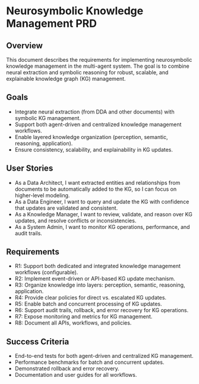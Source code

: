 # Neurosymbolic Knowledge Management PRD

## Overview
This document describes the requirements for implementing neurosymbolic knowledge management in the multi-agent system. The goal is to combine neural extraction and symbolic reasoning for robust, scalable, and explainable knowledge graph (KG) management.

## Goals
- Integrate neural extraction (from DDA and other documents) with symbolic KG management.
- Support both agent-driven and centralized knowledge management workflows.
- Enable layered knowledge organization (perception, semantic, reasoning, application).
- Ensure consistency, scalability, and explainability in KG updates.

## User Stories
- As a Data Architect, I want extracted entities and relationships from documents to be automatically added to the KG, so I can focus on higher-level modeling.
- As a Data Engineer, I want to query and update the KG with confidence that updates are validated and consistent.
- As a Knowledge Manager, I want to review, validate, and reason over KG updates, and resolve conflicts or inconsistencies.
- As a System Admin, I want to monitor KG operations, performance, and audit trails.

## Requirements
- R1: Support both dedicated and integrated knowledge management workflows (configurable).
- R2: Implement event-driven or API-based KG update mechanism.
- R3: Organize knowledge into layers: perception, semantic, reasoning, application.
- R4: Provide clear policies for direct vs. escalated KG updates.
- R5: Enable batch and concurrent processing of KG updates.
- R6: Support audit trails, rollback, and error recovery for KG operations.
- R7: Expose monitoring and metrics for KG management.
- R8: Document all APIs, workflows, and policies.

## Success Criteria
- End-to-end tests for both agent-driven and centralized KG management.
- Performance benchmarks for batch and concurrent updates.
- Demonstrated rollback and error recovery.
- Documentation and user guides for all workflows. 